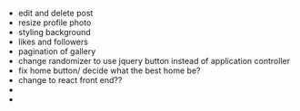 * edit and delete post
* resize profile photo
* styling background 
* likes and followers
* pagination of gallery
* change randomizer to use jquery button instead of application controller 
* fix home button/ decide what the best home be?
* change to react front end??
* 
* 